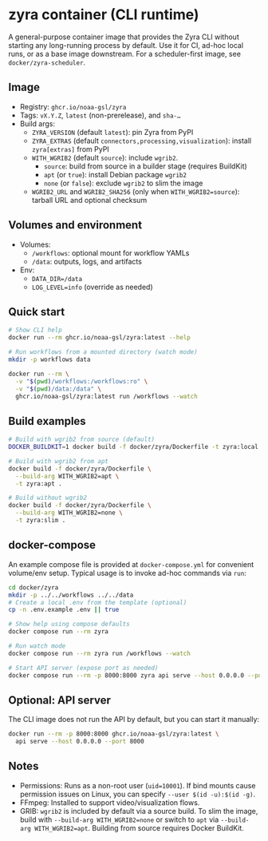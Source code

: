 # zyra container (CLI runtime)

A general-purpose container image that provides the Zyra CLI without starting
any long-running process by default. Use it for CI, ad-hoc local runs, or as a
base image downstream. For a scheduler-first image, see `docker/zyra-scheduler`.

## Image

- Registry: `ghcr.io/noaa-gsl/zyra`
- Tags: `vX.Y.Z`, `latest` (non-prerelease), and `sha-…`
- Build args:
  - `ZYRA_VERSION` (default `latest`): pin Zyra from PyPI
  - `ZYRA_EXTRAS` (default `connectors,processing,visualization`): install `zyra[extras]` from PyPI
  - `WITH_WGRIB2` (default `source`): include `wgrib2`.
    - `source`: build from source in a builder stage (requires BuildKit)
    - `apt` (or `true`): install Debian package `wgrib2`
    - `none` (or `false`): exclude `wgrib2` to slim the image
  - `WGRIB2_URL` and `WGRIB2_SHA256` (only when `WITH_WGRIB2=source`): tarball URL and optional checksum

## Volumes and environment

- Volumes:
  - `/workflows`: optional mount for workflow YAMLs
  - `/data`: outputs, logs, and artifacts
- Env:
  - `DATA_DIR=/data`
  - `LOG_LEVEL=info` (override as needed)

## Quick start

```bash
# Show CLI help
docker run --rm ghcr.io/noaa-gsl/zyra:latest --help

# Run workflows from a mounted directory (watch mode)
mkdir -p workflows data

docker run --rm \
  -v "$(pwd)/workflows:/workflows:ro" \
  -v "$(pwd)/data:/data" \
  ghcr.io/noaa-gsl/zyra:latest run /workflows --watch
```

## Build examples

```bash
# Build with wgrib2 from source (default)
DOCKER_BUILDKIT=1 docker build -f docker/zyra/Dockerfile -t zyra:local .

# Build with wgrib2 from apt
docker build -f docker/zyra/Dockerfile \
  --build-arg WITH_WGRIB2=apt \
  -t zyra:apt .

# Build without wgrib2
docker build -f docker/zyra/Dockerfile \
  --build-arg WITH_WGRIB2=none \
  -t zyra:slim .
```

## docker-compose

An example compose file is provided at `docker-compose.yml` for convenient
volume/env setup. Typical usage is to invoke ad-hoc commands via `run`:

```bash
cd docker/zyra
mkdir -p ../../workflows ../../data
# Create a local .env from the template (optional)
cp -n .env.example .env || true

# Show help using compose defaults
docker compose run --rm zyra

# Run watch mode
docker compose run --rm zyra run /workflows --watch

# Start API server (expose port as needed)
docker compose run --rm -p 8000:8000 zyra api serve --host 0.0.0.0 --port 8000
```

## Optional: API server

The CLI image does not run the API by default, but you can start it manually:

```bash
docker run --rm -p 8000:8000 ghcr.io/noaa-gsl/zyra:latest \
  api serve --host 0.0.0.0 --port 8000
```

## Notes

- Permissions: Runs as a non-root user (`uid=10001`). If bind mounts cause
  permission issues on Linux, you can specify `--user $(id -u):$(id -g)`.
- FFmpeg: Installed to support video/visualization flows.
- GRIB: `wgrib2` is included by default via a source build. To slim the image,
  build with `--build-arg WITH_WGRIB2=none` or switch to `apt` via
  `--build-arg WITH_WGRIB2=apt`. Building from source requires Docker BuildKit.
